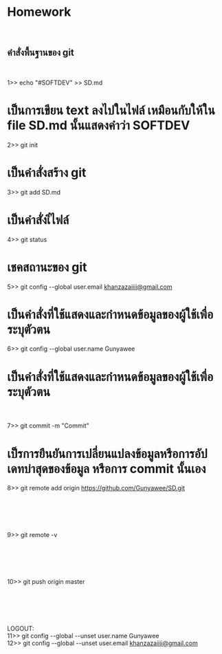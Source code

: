   <h1> Homework </h1> <br/>
 <h2> คำสั่งพื้นฐานของ git </h2> <br/>

1>> echo "#SOFTDEV" >> SD.md <br/>
  # เป็นการเขียน text ลงไปในไฟล์ เหมือนกับให้ใน file SD.md นั้นแสดงคำว่า SOFTDEV <br/>
  
2>> git init <br/>
  # เป็นคำสั่งสร้าง git <br/>
  
3>> git add SD.md <br/>
  # เป็นคำสั่งเิ่ไฟล์ <br/>
  
4>> git status <br/>
  #   เชคสถานะของ git <br/>

5>> git config --global user.email khanzazaiiii@gmail.com <br/>
  #   เป็นคำสั่งที่ใช้แสดงและกำหนดข้อมูลของผู้ใช้เพื่อระบุตัวตน <br/>
  
6>> git config --global user.name Gunyawee <br/>
  #    เป็นคำสั่งที่ใช้แสดงและกำหนดข้อมูลของผู้ใช้เพื่อระบุตัวตน <br/><br/>
7>> git commit -m "Commit"
  # เป็รการยืนยันการเปลี่ยนแปลงข้อมูลหรือการอัปเดทบ่าสุดของข้อมูล หรือการ commit นั้นเอง <br/>
   
8>> git remote add origin https://github.com/Gunyawee/SD.git
   # <br/>
   
9>> git remote -v
   # <br/>
   
10>> git push origin master
   # <br/>
   


LOGOUT: <br/>
11>> git config --global --unset user.name Gunyawee <br/>
12>> git config --global --unset user.email khanzazaiiii@gmail.com <br/>
  # <br/>





  
  
  



